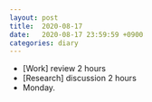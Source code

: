 ```yaml
---
layout: post
title:  2020-08-17
date:   2020-08-17 23:59:59 +0900
categories: diary
---
```


- [Work] review 2 hours
- [Research] discussion 2 hours
- Monday.